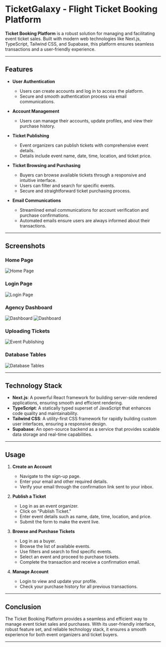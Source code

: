 # TicketGalaxy - Flight Ticket Booking Platform

**Ticket Booking Platform** is a robust solution for managing and facilitating event ticket sales. Built with modern web technologies like Next.js, TypeScript, Tailwind CSS, and Supabase, this platform ensures seamless transactions and a user-friendly experience.

---

## Features

- **User Authentication**

  - Users can create accounts and log in to access the platform.
  - Secure and smooth authentication process via email communications.

- **Account Management**

  - Users can manage their accounts, update profiles, and view their purchase history.

- **Ticket Publishing**

  - Event organizers can publish tickets with comprehensive event details.
  - Details include event name, date, time, location, and ticket price.

- **Ticket Browsing and Purchasing**

  - Buyers can browse available tickets through a responsive and intuitive interface.
  - Users can filter and search for specific events.
  - Secure and straightforward ticket purchasing process.

- **Email Communications**
  - Streamlined email communications for account verification and purchase confirmations.
  - Automated emails ensure users are always informed about their transactions.

---

## Screenshots

### Home Page

![Home Page](screenshots/HomePage.png)

### Login Page

![Login Page](screenshots/LoginPage.png)

### Agency Dashboard

![Dashboard](screenshots/AgencyDashboard.png)
![Dashboard](screenshots/AgencyDashboard2.png)

### Uploading Tickets

![Event Publishing](screenshots/UploadTickets.png)

### Database Tables

![Database Tables](screenshots/Database.png)

---

## Technology Stack

- **Next.js**: A powerful React framework for building server-side rendered applications, ensuring smooth and efficient rendering.
- **TypeScript**: A statically typed superset of JavaScript that enhances code quality and maintainability.
- **Tailwind CSS**: A utility-first CSS framework for rapidly building custom user interfaces, ensuring a responsive design.
- **Supabase**: An open-source backend as a service that provides scalable data storage and real-time capabilities.

---

## Usage

1. **Create an Account**

   - Navigate to the sign-up page.
   - Enter your email and other required details.
   - Verify your email through the confirmation link sent to your inbox.

2. **Publish a Ticket**

   - Log in as an event organizer.
   - Click on "Publish Ticket."
   - Enter event details such as name, date, time, location, and price.
   - Submit the form to make the event live.

3. **Browse and Purchase Tickets**

   - Log in as a buyer.
   - Browse the list of available events.
   - Use filters and search to find specific events.
   - Select an event and proceed to purchase tickets.
   - Complete the transaction and receive a confirmation email.

4. **Manage Account**
   - Login to view and update your profile.
   - Check your purchase history for all previous transactions.

---

## Conclusion

The Ticket Booking Platform provides a seamless and efficient way to manage event ticket sales and purchases. With its user-friendly interface, robust feature set, and reliable technology stack, it ensures a smooth experience for both event organizers and ticket buyers.

---
